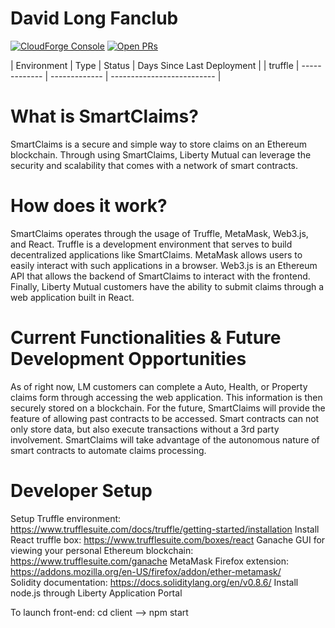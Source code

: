 # David Long Fanclub
<!-- forge.header -->
[![CloudForge Console][console_shield]][console_url] [![Open PRs][pr_shield]][pr_url]

| Environment   | Type          | Status        | Days Since Last Deployment |
| truffle       | ------------- | ------------- | -------------------------- |
<!-- /forge.header -->

<!-- Add your content here -->

# What is SmartClaims?
SmartClaims is a secure and simple way to store claims on an Ethereum blockchain. Through using SmartClaims, Liberty Mutual can leverage the security and scalability that comes with a network of smart contracts.

# How does it work?
SmartClaims operates through the usage of Truffle, MetaMask, Web3.js, and React. 
Truffle is a development environment that serves to build decentralized applications like SmartClaims. MetaMask allows users to easily interact with such applications in a browser. Web3.js is an Ethereum API that allows the backend of SmartClaims to interact with the frontend. Finally, Liberty Mutual customers have the ability to submit claims through a web application built in React. 

# Current Functionalities & Future Development Opportunities
As of right now, LM customers can complete a Auto, Health, or Property claims form through accessing the web application. This information is then securely stored on a blockchain. For the future, SmartClaims will provide the feature of allowing past contracts to be accessed. Smart contracts can not only store data, but also execute transactions without a 3rd party involvement. SmartClaims will take advantage of the autonomous nature of smart contracts to automate claims processing. 

# Developer Setup
Setup Truffle environment: https://www.trufflesuite.com/docs/truffle/getting-started/installation 
Install React truffle box: https://www.trufflesuite.com/boxes/react 
Ganache GUI for viewing your personal Ethereum blockchain: https://www.trufflesuite.com/ganache 
MetaMask Firefox extension: https://addons.mozilla.org/en-US/firefox/addon/ether-metamask/  
Solidity documentation: https://docs.soliditylang.org/en/v0.8.6/
Install node.js through Liberty Application Portal 

To launch front-end: cd client --> npm start


<!-- forge.links -->

[console_url]: https://console.forge.lmig.com/artifact/a551fb9b-4ea4-4a3b-80ec-3cdeb3b8889d "Console URL"
[console_shield]: https://shields.lmig.com/static.svg?label=CloudForge%20Console&message=David%20Long%20Fanclub&colorA=1A1446&colorB=78E1E1
[pr_url]: https://git.forge.lmig.com/projects/T2IH1/repos/david-long-fanclub/pull-requests
[pr_shield]: https://shields.lmig.com/bitbucket/pull-requests/t2ih1/david-long-fanclub/open.svg

<!-- /forge.links -->
